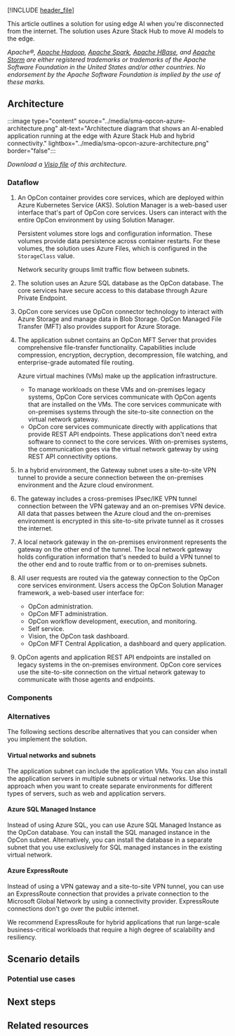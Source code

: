 [!INCLUDE [header_file](../../../includes/sol-idea-header.md)]

This article outlines a solution for using edge AI when you're disconnected from the internet. The solution uses Azure Stack Hub to move AI models to the edge.

*Apache®, [Apache Hadoop](https://hadoop.apache.org), [Apache Spark](http://spark.apache.org), [Apache HBase](http://hbase.apache.org), and [Apache Storm](https://storm.apache.org) are either registered trademarks or trademarks of the Apache Software Foundation in the United States and/or other countries. No endorsement by the Apache Software Foundation is implied by the use of these marks.*

## Architecture

:::image type="content" source="../media/sma-opcon-azure-architecture.png" alt-text="Architecture diagram that shows an AI-enabled application running at the edge with Azure Stack Hub and hybrid connectivity." lightbox="../media/sma-opcon-azure-architecture.png" border="false":::

*Download a [Visio file](https://arch-center.azureedge.net/sma-opcon-azure-architecture.vsdx) of this architecture.*

### Dataflow

1. An OpCon container provides core services, which are deployed within Azure Kubernetes Service (AKS). Solution Manager is a web-based user interface that's part of OpCon core services. Users can interact with the entire OpCon environment by using Solution Manager.

   Persistent volumes store logs and configuration information. These volumes provide data persistence across container restarts. For these volumes, the solution uses Azure Files, which is configured in the `StorageClass` value.

   Network security groups limit traffic flow between subnets.

1. The solution uses an Azure SQL database as the OpCon database. The core services have secure access to this database through Azure Private Endpoint.

1. OpCon core services use OpCon connector technology to interact with Azure Storage and manage data in Blob Storage. OpCon Managed File Transfer (MFT) also provides support for Azure Storage.

1. The application subnet contains an OpCon MFT Server that provides comprehensive file-transfer functionality. Capabilities include compression, encryption, decryption, decompression, file watching, and enterprise-grade automated file routing.

   Azure virtual machines (VMs) make up the application infrastructure.
   - To manage workloads on these VMs and on-premises legacy systems, OpCon Core services communicate with OpCon agents that are installed on the VMs. The core services communicate with on-premises systems through the site-to-site connection on the virtual network gateway.
   - OpCon core services communicate directly with applications that provide REST API endpoints. These applications don't need extra software to connect to the core services. With on-premises systems, the communication goes via the virtual network gateway by using REST API connectivity options.

1. In a hybrid environment, the Gateway subnet uses a site-to-site VPN tunnel to provide a secure connection between the on-premises environment and the Azure cloud environment.

1. The gateway includes a cross-premises IPsec/IKE VPN tunnel connection between the VPN gateway and an on-premises VPN device. All data that passes between the Azure cloud and the on-premises environment is encrypted in this site-to-site private tunnel as it crosses the internet.

1. A local network gateway in the on-premises environment represents the gateway on the other end of the tunnel. The local network gateway holds configuration information that's needed to build a VPN tunnel to the other end and to route traffic from or to on-premises subnets.

1. All user requests are routed via the gateway connection to the OpCon core services environment. Users access the OpCon Solution Manager framework, a web-based user interface for:

   - OpCon administration.
   - OpCon MFT administration.
   - OpCon workflow development, execution, and monitoring.
   - Self service.
   - Vision, the OpCon task dashboard.
   - OpCon MFT Central Application, a dashboard and query application.

1. OpCon agents and application REST API endpoints are installed on legacy systems in the on-premises environment. OpCon core services use the site-to-site connection on the virtual network gateway to communicate with those agents and endpoints.

### Components

### Alternatives

The following sections describe alternatives that you can consider when you implement the solution.

#### Virtual networks and subnets

The application subnet can include the application VMs. You can also install the application servers in multiple subnets or virtual networks. Use this approach when you want to create separate environments for different types of servers, such as web and application servers.

#### Azure SQL Managed Instance

Instead of using Azure SQL, you can use Azure SQL Managed Instance as the OpCon database. You can install the SQL managed instance in the OpCon subnet. Alternatively, you can install the database in a separate subnet that you use exclusively for SQL managed instances in the existing virtual network.

#### Azure ExpressRoute

Instead of using a VPN gateway and a site-to-site VPN tunnel, you can use an ExpressRoute connection that provides a private connection to the Microsoft Global Network by using a connectivity provider. ExpressRoute connections don't go over the public internet.

We recommend ExpressRoute for hybrid applications that run large-scale business-critical workloads that require a high degree of scalability and resiliency.

## Scenario details



### Potential use cases



## Next steps



## Related resources


